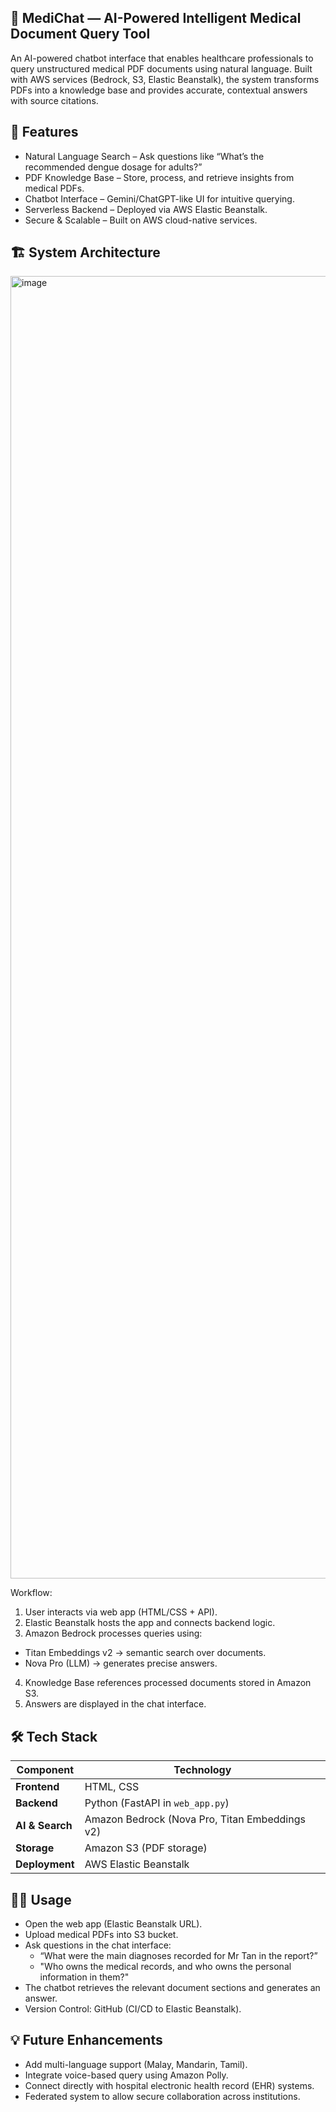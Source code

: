 🏥 MediChat — AI-Powered Intelligent Medical Document Query Tool
--------
An AI-powered chatbot interface that enables healthcare professionals to query unstructured medical PDF documents using natural language. Built with AWS services (Bedrock, S3, Elastic Beanstalk), the system transforms PDFs into a knowledge base and provides accurate, contextual answers with source citations.

📌 Features
--------
- Natural Language Search – Ask questions like “What’s the recommended dengue dosage for adults?”
- PDF Knowledge Base – Store, process, and retrieve insights from medical PDFs.
- Chatbot Interface – Gemini/ChatGPT-like UI for intuitive querying.
- Serverless Backend – Deployed via AWS Elastic Beanstalk.
- Secure & Scalable – Built on AWS cloud-native services.

🏗️ System Architecture
--------
<img width="3284" height="2084" alt="image" src="https://github.com/user-attachments/assets/5bf5dee1-021b-427f-8245-3f9b9bbab192" />

Workflow:
1. User interacts via web app (HTML/CSS + API).
2. Elastic Beanstalk hosts the app and connects backend logic.
3. Amazon Bedrock processes queries using:
- Titan Embeddings v2 → semantic search over documents.
- Nova Pro (LLM) → generates precise answers.
4. Knowledge Base references processed documents stored in Amazon S3.
5. Answers are displayed in the chat interface.

🛠️ Tech Stack
--------
| **Component**     | **Technology**                  | 
|-------------------|---------------------------------|
| **Frontend**      | HTML, CSS| 
| **Backend** | Python (FastAPI in `web_app.py`) | 
| **AI & Search** | Amazon Bedrock (Nova Pro, Titan Embeddings v2) | 
| **Storage** | Amazon S3 (PDF storage) | 
| **Deployment**      | AWS Elastic Beanstalk  | 

🧑‍💻 Usage
--------
- Open the web app (Elastic Beanstalk URL).
- Upload medical PDFs into S3 bucket.
- Ask questions in the chat interface:
  - “What were the main diagnoses recorded for Mr Tan in the report?”
  - "Who owns the medical records, and who owns the personal information in them?"
- The chatbot retrieves the relevant document sections and generates an answer.
- Version Control: GitHub (CI/CD to Elastic Beanstalk).

💡 Future Enhancements
--------
- Add multi-language support (Malay, Mandarin, Tamil).
- Integrate voice-based query using Amazon Polly.
- Connect directly with hospital electronic health record (EHR) systems.
- Federated system to allow secure collaboration across institutions.
